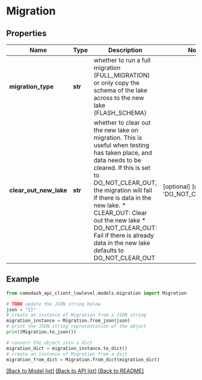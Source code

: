 # Migration


## Properties

Name | Type | Description | Notes
------------ | ------------- | ------------- | -------------
**migration_type** | **str** | whether to run a full migration (FULL_MIGRATION) or only copy the schema of the lake across to the new lake (FLASH_SCHEMA)  | 
**clear_out_new_lake** | **str** | whether to clear out the new lake on migration. This is useful when testing has taken place, and data needs to be cleared. If this is set to DO_NOT_CLEAR_OUT, the migration will fail if there is data in the new lake. * CLEAR_OUT: Clear out the new lake * DO_NOT_CLEAR_OUT: Fail if there is already data in the new lake defaults to DO_NOT_CLEAR_OUT  | [optional] [default to 'DO_NOT_CLEAR_OUT']

## Example

```python
from comodash_api_client_lowlevel.models.migration import Migration

# TODO update the JSON string below
json = "{}"
# create an instance of Migration from a JSON string
migration_instance = Migration.from_json(json)
# print the JSON string representation of the object
print(Migration.to_json())

# convert the object into a dict
migration_dict = migration_instance.to_dict()
# create an instance of Migration from a dict
migration_from_dict = Migration.from_dict(migration_dict)
```
[[Back to Model list]](../README.md#documentation-for-models) [[Back to API list]](../README.md#documentation-for-api-endpoints) [[Back to README]](../README.md)



